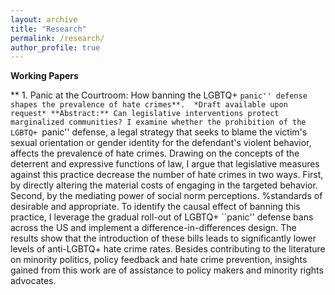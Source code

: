 ```yaml
---
layout: archive
title: "Research"
permalink: /research/
author_profile: true
---
```

**Working Papers**

** 1. Panic at the Courtroom: How banning the LGBTQ+ ``panic'' defense shapes the prevalence of hate crimes**. 
*Draft available upon request*
**Abstract:** Can legislative interventions protect marginalized communities? I examine whether the prohibition of the LGBTQ+ ``panic'' defense, a legal strategy that seeks to blame the victim's sexual orientation or gender identity for the defendant's violent behavior, affects the prevalence of hate crimes. Drawing on the concepts of the deterrent and expressive functions of law, I argue that legislative measures against this practice decrease the number of hate crimes in two ways. First, by directly altering the material costs of engaging in the targeted behavior. Second, by the mediating power of social norm perceptions. %standards of desirable and appropriate. To identify the causal effect of banning this practice, I leverage the gradual roll-out of LGBTQ+ ``panic'' defense bans across the US and implement a difference-in-differences design. The results show that the introduction of these bills leads to significantly lower levels of anti-LGBTQ+ hate crime rates. Besides contributing to the literature on minority politics, policy feedback and hate crime prevention, insights gained from this work are of assistance to policy makers and minority rights advocates. 

